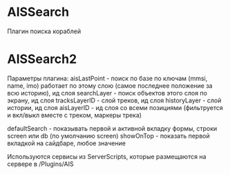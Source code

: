 AISSearch
===============

Плагин поиска кораблей

AISSearch2
===============

Параметры плагина:
aisLastPoint - поиск по базе по ключам (mmsi, name, imo) работает по этому слою (самое последнее положение за всю историю), ид слоя
searchLayer - поиск объектов этого слоя по экрану, ид слоя
tracksLayerID - слой треков, ид слоя
historyLayer - слой истории, ид слоя 
aisLayerID - ид слоя со всеми позициями (фильтруется и вкл/выкл вместе с треком, маркеры трека)

defaultSearch - показывать первой и активной вкладку формы, строки screen или db (по умолчанию screen)
showOnTop - показать первой вкладкой на сайдбаре,  любое значение

Используются сервисы из ServerScripts, которые размещаются на сервере в /Plugins/AIS
